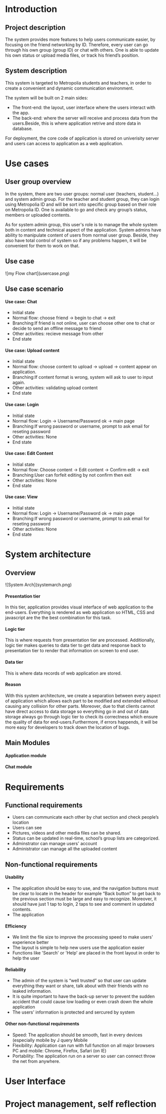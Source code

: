 <h1>Introduction</h1>
<h2>Project description</h2>
<p>The system provides more features to help users communicate easier, by focusing on the friend networking by ID. Therefore, every user can go through his own group (group ID) or chat with others. One is able to update his own status or upload media files, or track his friend’s position.</p>
<h2>System description</h2>
<p>This system is targeted to Metropolia students and teachers, in order to create a convenient and dynamic communication environment.</p>
<p>The system will be built on 2 main sides:
<ul>
<li>The front-end: the layout, user interface where the users interact with the app.</li>
<li>The back-end: where the server will receive and process data from the users.Beside, this is where application retrive and store data in database.</li>
</ul></p>
<p>For deployment, the core code of application is stored on univerisity server and users can access to application as a web application.</p>

<h1>Use cases</h1>
<h2>User group overview</h2> 
<p>In the system, there are two user groups: normal user (teachers, student...) and system admin group.  For the teacher and student group, they can login using Metropolia ID and will be sort into specific group based on their role on Metropolia ID. One is available to go and check any group’s status, members or uploaded contents.<p>

<p>As for system admin group, this user's role is to manage the whole system both in content and technical aspect of the application. System admins have ability to manipulate content of users from normal user group. Beside, they also have total control of system so if any problems happen, it will be convenient for them to work on that.</p>
<h2>Use case</h2> 
![my Flow chart](usercase.png)


<h2>Use case scenario</h2> 

<h4>Use case: Chat </h4> 
<ul>
<li>Initial state</li>
<li>Normal flow: choose friend -> begin to chat -> exit </li>
<li>Branching:If friend is not online, user can choose other one to chat or decide to send an offline message to friend</li>
<li>Other activities: recieve message from other </li>
<li>End state </li>
</ul>

<h4>Use case: Upload content </h4> 
<ul>
<li>Initial state</li>
<li>Normal flow: choose content to upload -> upload -> content appear on application. </li>
<li>Branching:If content format is wrong, system will ask to user to input again.</li>
<li>Other activities: validating upload content </li>
<li>End state </li>
</ul>

<h4>Use case: Login </h4> 
<ul>
<li>Initial state</li>
<li>Normal flow: Login -> Username/Password ok -> main page </li>
<li>Branching:If wrong password or username, prompt to ask email for reseting password</li>
<li>Other activities: None </li>
<li>End state </li>
</ul>

<h4>Use case: Edit Content</h4> 
<ul>
<li>Initial state</li>
<li>Normal flow: Choose content -> Edit content -> Confirm edit -> exit </li>
<li>Branching:User can forfeit editing by not confirm then exit</li>
<li>Other activities: None </li>
<li>End state </li>
</ul>


<h4>Use case: View  </h4> 
<ul>
<li>Initial state</li>
<li>Normal flow: Login -> Username/Password ok -> main page </li>
<li>Branching:If wrong password or username, prompt to ask email for reseting password</li>
<li>Other activities: None </li>
<li>End state </li>
</ul>

<h1>System architecture</h1>

<h2>Overview</h2>
![System Arch](systemarch.png)


<h4>Presentation tier</h4>
<p>In this tier, application provides visual interface of web application to the end-users. Everything is rendered as web application so HTML, CSS and javascript are the the best combination for this task.</p>

<h4>Logic tier</h4>
<p>This is where requests from presentation tier are processed. Additionally, logic tier makes queries to data tier to get data and response back to presentation tier to render that information on screen to end user.</p>

<h4>Data tier</h4>
<p>This is where data records of web application are stored.</p>

<h4>Reason</h4>
<p>
With this system architecture, we create a separation between every aspect of application which allows each part to be modified and extended without causing any collision for other parts. Moreover, due to that clients cannot have direct access to data storage so everything go in and out of data storage always go through logic tier to check its correctness which ensure the quality of data for end-users.Furthermore, if errors happends, it will be more easy for developers to track down the location of bugs. 
</p>


<h2>Main Modules</h2> 

<h4>Application module</h4> 

<h4>Chat module</h4> 


<h1>Requirements</h1>
<h2>Functional requirements</h2>
<ul>
  <li>Users can communicate each other by chat section and check people’s location</li>
  <li>Users can see </li>
  <li>Pictures, videos and other media files can be shared.</li>
  <li>Status can be updated in real-time, school’s group lists are categorized.</li>
  <li>Adminstrator can manage users' account</li>
  <li>Administrator can manage all the uploaded content</li>
</ul>

<h2>Non-functional requirements</h2>

<h4>Usability</h4>
<ul>
  <li>The application should be easy to use, and the navigation buttons must be clear to locate in the header for example “Back button” to get back to the previous section must be large and easy to recognize. Moreover, it should have just 1 tap to login, 2 taps to see and comment in updated contents.  
  </li>
  <li>The application 
  </li>
</ul>

<h4>Efficiency</h4>
<ul>
  <li>We limit the file size to improve the processing speed to make users' experience better</li>
  <li>The layout is simple to help new users use the application easier</li>
  <li>Functions like 'Search' or 'Help' are placed in the front layout in order to help the user</li>
</ul>

<h4>Reliability</h4>
<ul>
  <li>The admin of the system is “well trusted” so that user can update everything they want or share, talk about with their friends with no leaked information.
  </li>
  <li>It is quite important to have the back-up server to prevent the sudden accident that could cause low loading or even crash down the whole application
  </li>
  <li>The users' information is protected and sercured by system
  </li>
</ul>	

<h4>Other non-functional requirements</h4>
<ul>
  <li>Speed: The application should be smooth, fast in every devices (especially mobile by J query Mobile
  </li>
  <li>Flexibility: Application can run with full function on all major browsers PC and mobile: Chrome, Firefox, Safari (on IE)
  </li>
  <li>Portability: The application run on a server so user can connect throw the net from anywhere.
  </li>
  
</ul>
<h1>User Interface</h1>

<h1>Project management, self reflection</h1>

